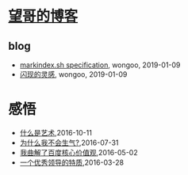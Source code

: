 # [望哥的博客](http://blog.sisopipo.com)

## blog
* [markindex.sh specification](/markindex), wongoo, 2019-01-09
* [闪现的灵感](/flash-idea), wongoo, 2019-01-09
# 感悟
* [什么是艺术](/2016/2016-10-11-what-is-art),2016-10-11
* [为什么我不会生气?](/2016/2016-07-31-why-I-do-not-angry),2016-07-31
* [我曲解了百度核心价值观](/2016/2016-05-02-simple_and_trustworthy),2016-05-02
* [一个优秀领导的特质](/2016/2016-03-28-leader-character),2016-03-28
